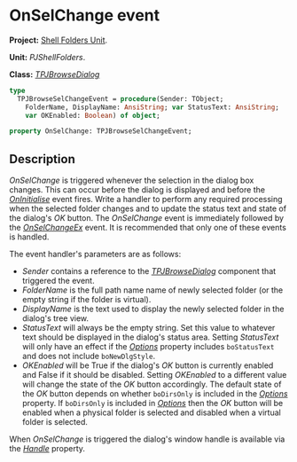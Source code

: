 # OnSelChange event #

**Project:** [Shell Folders Unit](ShellFoldersUnit.md).

**Unit:** _PJShellFolders_.

**Class:** _[TPJBrowseDialog](TPJBrowseDialog.md)_

```pascal
type
  TPJBrowseSelChangeEvent = procedure(Sender: TObject; 
    FolderName, DisplayName: AnsiString; var StatusText: AnsiString;
    var OKEnabled: Boolean) of object;

property OnSelChange: TPJBrowseSelChangeEvent;
```

## Description ##

_OnSelChange_ is triggered whenever the selection in the dialog box changes. This can occur before the dialog is displayed and before the _[OnInitialise](TPJBrowseDialogOnInitialise.md)_ event fires.  Write a handler to perform any required processing when the selected folder changes and to update the status text and state of the dialog's _OK_ button. The _OnSelChange_ event is immediately followed by the _[OnSelChangeEx](TPJBrowseDialogOnSelChangeEx.md)_ event. It is recommended that only one of these events is handled.

The event handler's parameters are as follows:

  * _Sender_ contains a reference to the _[TPJBrowseDialog](TPJBrowseDialog.md)_ component that triggered the event.
  * _FolderName_ is the full path name name of newly selected folder (or the empty string if the folder is virtual).
  * _DisplayName_ is the text used to display the newly selected folder in the dialog's tree view.
  * _StatusText_ will always be the empty string. Set this value to whatever text should be displayed in the dialog's status area. Setting _StatusText_ will only have an effect if the _[Options](TPJBrowseDialogOptions.md)_ property includes `boStatusText` and does not include `boNewDlgStyle`.
  * _OKEnabled_ will be True if the dialog's _OK_ button is currently enabled and False if it should be disabled. Setting _OKEnabled_ to a different value will change the state of the _OK_ button accordingly. The default state of the _OK_ button depends on whether `boDirsOnly` is included in the _[Options](TPJBrowseDialogOptions.md)_ property. If `boDirsOnly` is included in _[Options](TPJBrowseDialogOptions.md)_ then the _OK_ button will be enabled when a physical folder is selected and disabled when a virtual folder is selected.

When _OnSelChange_ is triggered the dialog's window handle is available via the _[Handle](TPJBrowseDialogHandle.md)_ property.